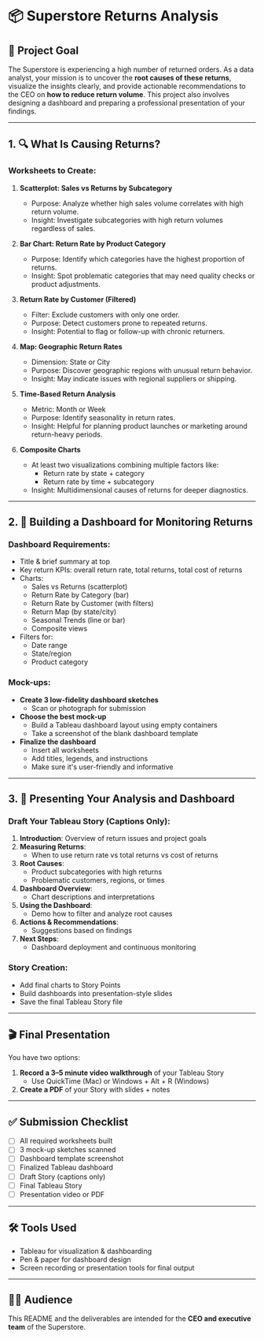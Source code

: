# 📦 Superstore Returns Analysis

## 🧠 Project Goal

The Superstore is experiencing a high number of returned orders. As a data analyst, your mission is to uncover the **root causes of these returns**, visualize the insights clearly, and provide actionable recommendations to the CEO on **how to reduce return volume**. This project also involves designing a dashboard and preparing a professional presentation of your findings.

---

## 1. 🔍 What Is Causing Returns?

### Worksheets to Create:

1. **Scatterplot: Sales vs Returns by Subcategory**
   - Purpose: Analyze whether high sales volume correlates with high return volume.
   - Insight: Investigate subcategories with high return volumes regardless of sales.

2. **Bar Chart: Return Rate by Product Category**
   - Purpose: Identify which categories have the highest proportion of returns.
   - Insight: Spot problematic categories that may need quality checks or product adjustments.

3. **Return Rate by Customer (Filtered)**
   - Filter: Exclude customers with only one order.
   - Purpose: Detect customers prone to repeated returns.
   - Insight: Potential to flag or follow-up with chronic returners.

4. **Map: Geographic Return Rates**
   - Dimension: State or City
   - Purpose: Discover geographic regions with unusual return behavior.
   - Insight: May indicate issues with regional suppliers or shipping.

5. **Time-Based Return Analysis**
   - Metric: Month or Week
   - Purpose: Identify seasonality in return rates.
   - Insight: Helpful for planning product launches or marketing around return-heavy periods.

6. **Composite Charts**
   - At least two visualizations combining multiple factors like:
     - Return rate by state + category
     - Return rate by time + subcategory
   - Insight: Multidimensional causes of returns for deeper diagnostics.

---

## 2. 🧰 Building a Dashboard for Monitoring Returns

### Dashboard Requirements:

- Title & brief summary at top
- Key return KPIs: overall return rate, total returns, total cost of returns
- Charts:
  - Sales vs Returns (scatterplot)
  - Return Rate by Category (bar)
  - Return Rate by Customer (with filters)
  - Return Map (by state/city)
  - Seasonal Trends (line or bar)
  - Composite views
- Filters for:
  - Date range
  - State/region
  - Product category

### Mock-ups:

- **Create 3 low-fidelity dashboard sketches**
  - Scan or photograph for submission
- **Choose the best mock-up**
  - Build a Tableau dashboard layout using empty containers
  - Take a screenshot of the blank dashboard template
- **Finalize the dashboard**
  - Insert all worksheets
  - Add titles, legends, and instructions
  - Make sure it's user-friendly and informative

---

## 3. 🎤 Presenting Your Analysis and Dashboard

### Draft Your Tableau Story (Captions Only):

1. **Introduction**: Overview of return issues and project goals
2. **Measuring Returns**:
   - When to use return rate vs total returns vs cost of returns
3. **Root Causes**:
   - Product subcategories with high returns
   - Problematic customers, regions, or times
4. **Dashboard Overview**:
   - Chart descriptions and interpretations
5. **Using the Dashboard**:
   - Demo how to filter and analyze root causes
6. **Actions & Recommendations**:
   - Suggestions based on findings
7. **Next Steps**:
   - Dashboard deployment and continuous monitoring

### Story Creation:

- Add final charts to Story Points
- Build dashboards into presentation-style slides
- Save the final Tableau Story file

---

## 🎬 Final Presentation

You have two options:

1. **Record a 3–5 minute video walkthrough** of your Tableau Story
   - Use QuickTime (Mac) or Windows + Alt + R (Windows)
2. **Create a PDF** of your Story with slides + notes

---

## ✅ Submission Checklist

- [ ] All required worksheets built
- [ ] 3 mock-up sketches scanned
- [ ] Dashboard template screenshot
- [ ] Finalized Tableau dashboard
- [ ] Draft Story (captions only)
- [ ] Final Tableau Story
- [ ] Presentation video or PDF

---

## 🛠 Tools Used

- Tableau for visualization & dashboarding
- Pen & paper for dashboard design
- Screen recording or presentation tools for final output

---

## 👩‍💼 Audience

This README and the deliverables are intended for the **CEO and executive team** of the Superstore.

